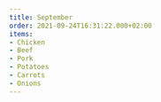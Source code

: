 ```yaml
---
title: September
order: 2021-09-24T16:31:22.000+02:00
items:
- Chicken
- Beef
- Pork
- Potatoes
- Carrots
- Onions
---
```

